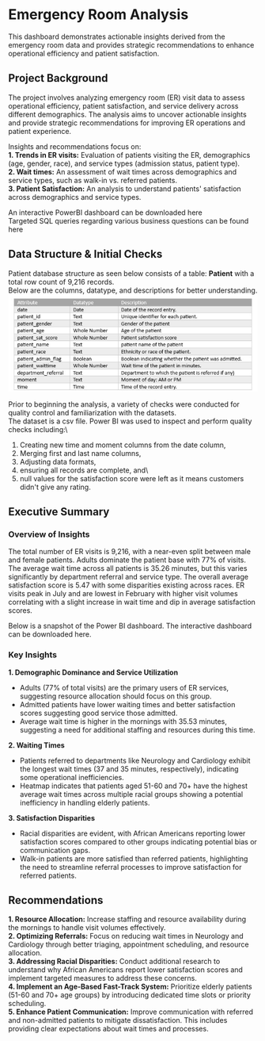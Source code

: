 # Emergency Room Analysis
This dashboard demonstrates actionable insights derived from the emergency room data and provides strategic recommendations to enhance operational efficiency and patient satisfaction.

## Project Background
The project involves analyzing emergency room (ER) visit data to assess operational efficiency, patient satisfaction, and service delivery across different demographics. The analysis aims to uncover actionable insights and provide strategic recommendations for improving ER operations and patient experience.

Insights and recommendations focus on:  
**1. Trends in ER visits:** Evaluation of patients visiting the ER, demographics (age, gender, race), and service types (admission status, patient type).\
**2. Wait times:** An assessment of wait times across demographics and service types, such as walk-in vs. referred patients.\
**3. Patient Satisfaction:** An analysis to understand patients' satisfaction  across demographics and service types.

An interactive PowerBI dashboard can be downloaded here\
Targeted SQL queries regarding various business questions can be found here

## Data Structure & Initial Checks 
Patient database structure as seen below consists of a table: **Patient** with a total row count of 9,216 records.\
Below are the columns, datatype, and descriptions for better understanding.
![database structure](https://github.com/Aisha-Badmus/Emergency_Room_Analysis/blob/main/Db%20structure.jpg)

Prior to beginning the analysis, a variety of checks were conducted for quality control and familiarization with the datasets.\
The dataset is a csv file. Power BI was used to inspect and perform quality checks including:\
1. Creating new time and moment columns from the date column,  
2. Merging first and last name columns,  
3. Adjusting data formats,  
4. ensuring all records are complete, and\
5. null values for the satisfaction score were left as it means customers didn't give any rating.

## Executive Summary
### Overview of Insights	
The total number of ER visits is 9,216, with a near-even split between male and female patients. Adults dominate the patient base with 77% of visits. The average wait time across all patients is 35.26 minutes, but this varies significantly by department referral and service type. The overall average satisfaction score is 5.47 with some disparities existing across races. ER visits peak in July and are lowest in February with higher visit volumes correlating with a slight increase in wait time and dip in average satisfaction scores.

Below is a snapshot of the Power BI dashboard. The interactive dashboard can be downloaded here.

### Key Insights
**1.	Demographic Dominance and Service Utilization**
- Adults (77% of total visits) are the primary users of ER services, suggesting resource allocation should focus on this group.
- Admitted patients have lower waiting times and better satisfaction scores suggesting good service those admitted.
- Average wait time is higher in the mornings with 35.53 minutes, suggesting a need for additional staffing and resources during this time.

**2.	Waiting Times**
- Patients referred to departments like Neurology and Cardiology exhibit the longest wait times (37 and 35 minutes, respectively), indicating some operational inefficiencies.
- Heatmap indicates that patients aged 51-60 and 70+ have the highest average wait times across multiple racial groups showing a potential inefficiency in handling elderly patients.

**3.	Satisfaction Disparities**
- Racial disparities are evident, with African Americans reporting lower satisfaction scores compared to other groups indicating potential bias or communication gaps.
- Walk-in patients are more satisfied than referred patients, highlighting the need to streamline referral processes to improve satisfaction for referred patients.

## Recommendations
**1. Resource Allocation:** Increase staffing and resource availability during the mornings to handle visit volumes effectively.\
**2. Optimizing Referrals:** Focus on reducing wait times in Neurology and Cardiology through better triaging, appointment scheduling, and resource allocation.\
**3. Addressing Racial Disparities:** Conduct additional research to understand why African Americans report lower satisfaction scores and implement targeted measures to address these concerns.\
**4. Implement an Age-Based Fast-Track System:** Prioritize elderly patients (51-60 and 70+ age groups) by introducing dedicated time slots or priority scheduling.\
**5. Enhance Patient Communication:** Improve communication with referred and non-admitted patients to mitigate dissatisfaction. This includes providing clear expectations about wait times and processes.




